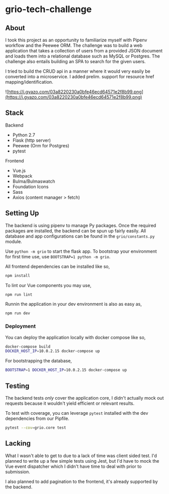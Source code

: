 # grio-tech-challenge

## About

I took this project as an opportunity to familiarize myself with Pipenv workflow and the Peewee ORM. The challenge was to build a web application that takes a collection of users from a provided JSON document and loads them into a relational database such as MySQL or Postgres. The challenge also entails building an SPA to search for the given users.

I tried to build the CRUD api in a manner where it would very easily be converted into a microservice. I added prelim. support for resource href mapping/identification.

![https://i.gyazo.com/03a8220230a0bfe46ecd64571e2f8b99.png](https://i.gyazo.com/03a8220230a0bfe46ecd64571e2f8b99.png)

## Stack

Backend

- Python 2.7
- Flask (http server)
- Peewee (Orm for Postgres)
- pytest

Frontend

- Vue.js
- Webpack
- Bulma/Bulmaswatch
- Foundation Icons
- Sass
- Axios (content manager > fetch)

## Setting Up

The backend is using pipenv to manage Py packages.
Once the required packages are installed, the backend can be spun up fairly easily.
All database and app configurations can be found in the `grio/constants.py` module.

Use `python -m grio` to start the flask app. To bootstrap your environment for first time use, use `BOOTSTRAP=1 python -m grio`.

All frontend dependencies can be installed like so,

```bash
npm install
```

To lint our Vue components you may use,

```bash
npm run lint
```

Runnin the application in your dev environment is also as easy as,

```bash
npm run dev
```

### Deployment

You can deploy the application locally with docker compose like so,

```bash
docker-compose build
DOCKER_HOST_IP=10.0.2.15 docker-compose up
```

For bootstrapping the database,

```bash
BOOTSTRAP=1 DOCKER_HOST_IP=10.0.2.15 docker-compose up
```

## Testing

The backend tests *only* cover the application core, I didn't actually mock out requests because it wouldn't yield efficient or relevant results.

To test with coverage, you can leverage `pytest` installed with the dev dependencies from our Pipfile.

```bash
pytest --cov=grio.core test
```

## Lacking

What I wasn't able to get to due to a lack of time was client sided test. I'd planned to write up a few simple tests using Jest, but I'd have to mock the Vue event dispatcher which I didn't have time to deal with prior to submission.

I also planned to add pagination to the frontend, it's already supported by the backend.
